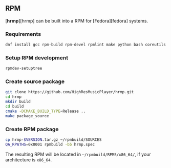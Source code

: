 ## RPM

[**hrmp**][hrmp] can be built into a RPM for [Fedora][fedora] systems.

### Requirements

```sh
dnf install gcc rpm-build rpm-devel rpmlint make python bash coreutils diffutils patch rpmdevtools chrpath
```

### Setup RPM development

```sh
rpmdev-setuptree
```

### Create source package

```sh
git clone https://github.com/HighResMusicPlayer/hrmp.git
cd hrmp
mkdir build
cd build
cmake -DCMAKE_BUILD_TYPE=Release ..
make package_source
```

### Create RPM package

```sh
cp hrmp-$VERSION.tar.gz ~/rpmbuild/SOURCES
QA_RPATHS=0x0001 rpmbuild -bb hrmp.spec
```

The resulting RPM will be located in `~/rpmbuild/RPMS/x86_64/`, if your architecture is `x86_64`.
